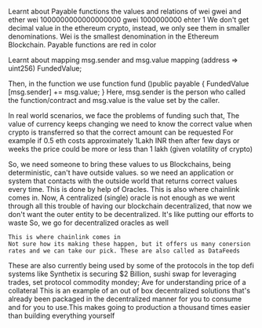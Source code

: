 Learnt about Payable functions
the values and relations of wei gwei and ether
wei 1000000000000000000
gwei 1000000000
ehter 1
We don't get decimal value in the ethereum crypto, instead, we only see them in smaller denominations. Wei is the smallest denomination in the Ethereum Blockchain.
Payable functions are red in color

Learnt about mapping msg.sender and msg.value
     mapping (address => uint256) FundedValue;
     
Then, in the function
        we use
        function fund ()public payable
        {
                FundedValue [msg.sender] += msg.value;
        }
        Here, msg.sender is the person who called the function/contract and msg.value is the value set by the caller.

In real world scenarios, we face the problems of funding such that, 
        The value of currency keeps changing
        we need to know the correct value when crypto is transferred so that the correct amount can be requested
        For example if 0.5 eth costs approximately 1Lakh INR then after few days or weeks the price could be more or less than 1 lakh (given volatility of crypto)
        
So, we need someone to bring these values to us
    Blockchains, being deterministic, can't have outside values. so we need an application or system that contacts with the outside world that returns correct values every time. This is done by help of Oracles. This is also where chainlink comes in.
    Now, A centralized (single) oracle is not enough as we went through all this trouble of having our blockchain decentralized, that now we don't want the outer entity to be decentralized. It's like putting our efforts to waste
    So, we go for decentralized oracles as well
    
    This is where chainlink comes in
    Not sure how its making these happen, but it offers us many conersion rates and we can take our pick. These are also called as DataFeeds
    
These are also currently being used by some of the protocols in the top defi systems like Synthetix is securing $2 Billion, sushi swap for leveraging trades, set protocol commodity mondey; Ave for understanding price of a collateral
This is an example of an out of box decentralized solutions that's already been packaged in the decentralized manner for you to consume and for you to use.This makes going to production a thousand times easier than building everything yourself
